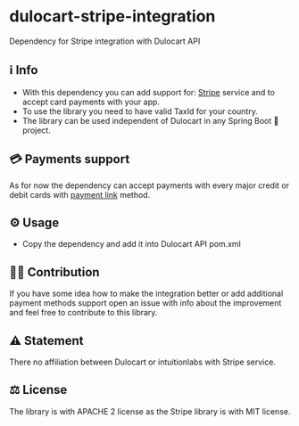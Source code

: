 # dulocart-stripe-integration

Dependency for Stripe integration with Dulocart API

## ℹ️ Info
- With this dependency you can add support for: [Stripe](https://stripe.com) service and to accept card payments with your app.
- To use the library you need to have valid TaxId for your country.
- The library can be used independent of Dulocart in any Spring Boot 🌱project.


## 💳 Payments support 
 As for now the dependency can accept payments with every major credit or debit cards with [payment link](https://stripe.com/docs/payment-links) method.


## ⚙️ Usage
- Copy the dependency and add it into Dulocart API pom.xml


## 👨‍🏭 Contribution 
If you have some idea how to make the integration better or add additional payment methods support open an issue with info about the improvement and feel free to contribute to this library.

## ⚠️ Statement 
There no affiliation between Dulocart or intuitionlabs with Stripe service.

## ⚖️ License 
The library is with APACHE 2 license as the Stripe library is with MIT license.
